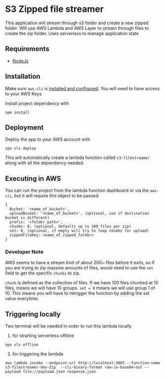 # S3 Zipped file streamer

This application will stream through s3 folder and create a new zipped folder. WIll use AWS Lambda and AWS Layer to stream through files to create the zip folder. Uses serverless to manage application state

## Requirements

* [NodeJs](https://nodejs.org/en/download/)

## Installation

Make sure `aws-cli` is [installed and configured](https://aws.amazon.com/cli/). You will need to have access to your AWS Keys

Install project dependency with

```
npm install
```

## Deployment
Deploy the app to your AWS account with
```
npx sls deploy
```
This will automatically create a lambda function called `s3-filestreamer` along with all the dependency needed.
## Executing in AWS
You can run the project from the lambda function dashboard or via the `aws-cli`, but it will require this object to be passed:
```
{
  Bucket: '<name_of_bucket>',
  uploadBucket: '<name_of_bucket>', (optional, use if destination bucket is different)
  prefix: '<folder_path>',
  chunks: 0, (optional, defaults up to 200 files per zip)
  set: 0, (optional, if empty will try to loop chunks for upload)
  zippedFileKey: <name_of_zipped_folder>
}
```

### Developer Note

AWS seems to have a stream limit of about 200~ files before it exits, so if you are trying to zip massive amounts of files, would need to use the `set` field to get the specific `chunks` to zip.

`chunk` is defined as the collection of files. If we have 100 files chunked at 10 files, means we will have 10 groups. `set = 0` means we will use group 1 of 10. This means you will have to retrigger the function by adding the set value everytime.

## Triggering locally
Two terminal will be needed in order to run this lambda locally

1. for strarting serverless offiline
```
npx sls offline
```
2. for triggering the lambda
```
aws lambda invoke --endpoint-url http://localhost:3002 --function-name s3-filestreamer-dev-Zip  --cli-binary-format raw-in-base64-out --payload file://payload.json response.json
```
